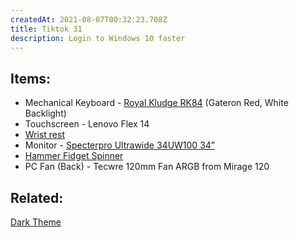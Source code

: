 ```yaml
---
createdAt: 2021-08-07T00:32:23.708Z
title: Tiktok 31
description: Login to Windows 10 faster
---
```

## Items:

* Mechanical Keyboard - [Royal Kludge RK84](https://shopee.ph/product/453543298/10407403575?smtt=0.89058394-1628276832.5) (Gateron Red, White Backlight)
* Touchscreen - Lenovo Flex 14
* [Wrist rest](https://shopee.ph/product/41534744/9225409258?smtt=0.89058394-1628761345.9)
* Monitor - [Specterpro Ultrawide 34UW100 34”](https://shopee.ph/product/77398075/3701157787?smtt=0.89058394-1628293799.5)
* [Hammer Fidget Spinner](https://shopee.ph/product/108067059/7440537897?smtt=0.89058394-1628234099.9)
* PC Fan (Back) - Tecwre 120mm Fan ARGB from Mirage 120

## Related:

[Dark Theme](https://vt.tiktok.com/ZGJDSm2Lv/)